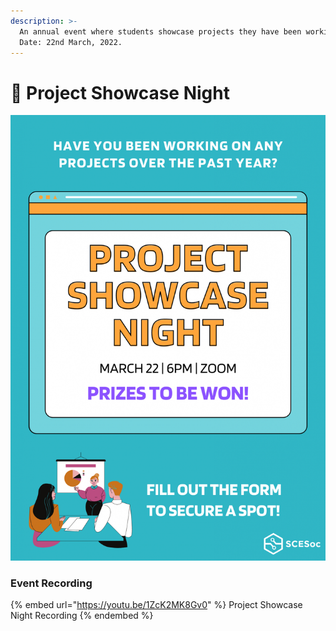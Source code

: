 ```yaml
---
description: >-
  An annual event where students showcase projects they have been working on.
  Date: 22nd March, 2022.
---
```


# 🔦 Project Showcase Night

![Project Showcase Night Banner](<../../.gitbook/assets/image (3).png>)

### Event Recording

{% embed url="https://youtu.be/1ZcK2MK8Gv0" %}
Project Showcase Night Recording
{% endembed %}
